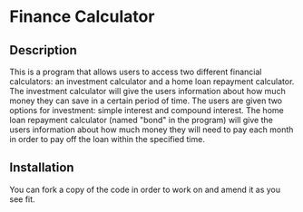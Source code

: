 # Finance Calculator

## Description
This is a program that allows users to access two different financial calculators: an investment calculator and a home loan repayment calculator. 
The investment calculator will give the users information about how much money they can save in a certain period of time. The users are given two options for investment: simple interest and compound interest.
The home loan repayment calculator (named "bond" in the program) will give the users information about how much money they will need to pay each month in order to pay off the loan within the specified time.

## Installation
You can fork a copy of the code in order to work on and amend it as you see fit.
